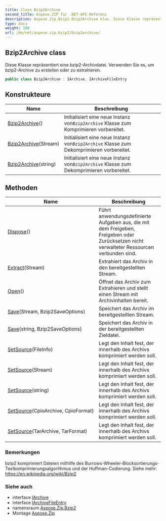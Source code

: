 ```yaml
---
title: Class Bzip2Archive
second_title: Aspose.ZIP für .NET-API-Referenz
description: Aspose.Zip.Bzip2.Bzip2Archive klas. Diese Klasse repräsentiert eine bzip2Archivdatei. Verwenden Sie es um bzip2Archive zu erstellen oder zu extrahieren.
type: docs
weight: 100
url: /de/net/aspose.zip.bzip2/bzip2archive/
---
```

## Bzip2Archive class

Diese Klasse repräsentiert eine bzip2-Archivdatei. Verwenden Sie es, um bzip2-Archive zu erstellen oder zu extrahieren.

```csharp
public class Bzip2Archive : IArchive, IArchiveFileEntry
```

## Konstrukteure

| Name | Beschreibung |
| --- | --- |
| [Bzip2Archive](bzip2archive/#constructor)() | Initialisiert eine neue Instanz von`Bzip2Archive` Klasse zum Komprimieren vorbereitet. |
| [Bzip2Archive](bzip2archive/#constructor_1)(Stream) | Initialisiert eine neue Instanz von`Bzip2Archive` Klasse zum Dekomprimieren vorbereitet. |
| [Bzip2Archive](bzip2archive/#constructor_2)(string) | Initialisiert eine neue Instanz von`Bzip2Archive` Klasse zum Dekomprimieren vorbereitet. |

## Methoden

| Name | Beschreibung |
| --- | --- |
| [Dispose](../../aspose.zip.bzip2/bzip2archive/dispose/)() | Führt anwendungsdefinierte Aufgaben aus, die mit dem Freigeben, Freigeben oder Zurücksetzen nicht verwalteter Ressourcen verbunden sind. |
| [Extract](../../aspose.zip.bzip2/bzip2archive/extract/)(Stream) | Extrahiert das Archiv in den bereitgestellten Stream. |
| [Open](../../aspose.zip.bzip2/bzip2archive/open/)() | Öffnet das Archiv zum Extrahieren und stellt einen Stream mit Archivinhalten bereit. |
| [Save](../../aspose.zip.bzip2/bzip2archive/save/#save)(Stream, Bzip2SaveOptions) | Speichert das Archiv im bereitgestellten Stream. |
| [Save](../../aspose.zip.bzip2/bzip2archive/save/#save_1)(string, Bzip2SaveOptions) | Speichert das Archiv in der bereitgestellten Zieldatei. |
| [SetSource](../../aspose.zip.bzip2/bzip2archive/setsource/#setsource_2)(FileInfo) | Legt den Inhalt fest, der innerhalb des Archivs komprimiert werden soll. |
| [SetSource](../../aspose.zip.bzip2/bzip2archive/setsource/#setsource_3)(Stream) | Legt den Inhalt fest, der innerhalb des Archivs komprimiert werden soll. |
| [SetSource](../../aspose.zip.bzip2/bzip2archive/setsource/#setsource_4)(string) | Legt den Inhalt fest, der innerhalb des Archivs komprimiert werden soll. |
| [SetSource](../../aspose.zip.bzip2/bzip2archive/setsource/#setsource)(CpioArchive, CpioFormat) | Legt den Inhalt fest, der innerhalb des Archivs komprimiert werden soll. |
| [SetSource](../../aspose.zip.bzip2/bzip2archive/setsource/#setsource_1)(TarArchive, TarFormat) | Legt den Inhalt fest, der innerhalb des Archivs komprimiert werden soll. |

### Bemerkungen

bzip2 komprimiert Dateien mithilfe des Burrows-Wheeler-Blocksortierungs-Textkomprimierungsalgorithmus und der Huffman-Codierung. Siehe mehr: https://en.wikipedia.org/wiki/Bzip2

### Siehe auch

* interface [IArchive](../../aspose.zip/iarchive/)
* interface [IArchiveFileEntry](../../aspose.zip/iarchivefileentry/)
* namensraum [Aspose.Zip.Bzip2](../../aspose.zip.bzip2/)
* Montage [Aspose.Zip](../../)


